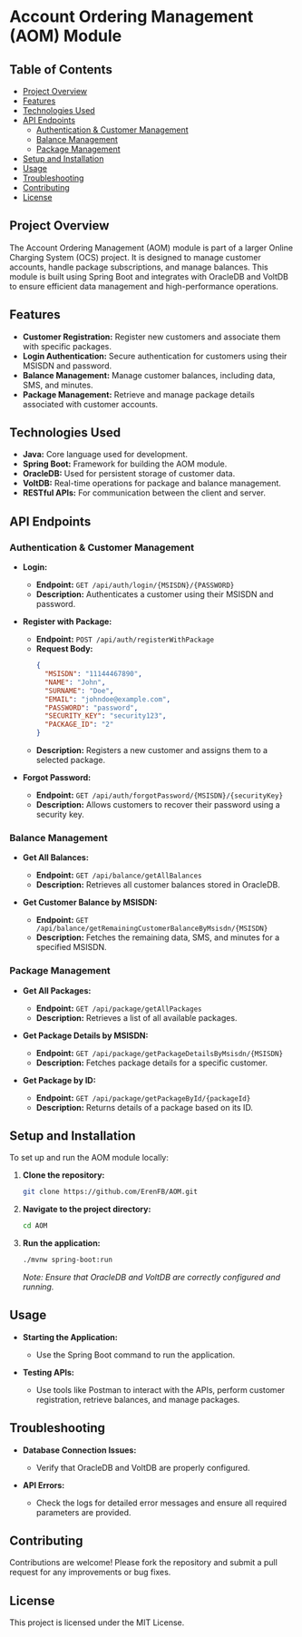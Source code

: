 
# **Account Ordering Management (AOM) Module**

## **Table of Contents**
- [Project Overview](#project-overview)
- [Features](#features)
- [Technologies Used](#technologies-used)
- [API Endpoints](#api-endpoints)
  - [Authentication & Customer Management](#authentication--customer-management)
  - [Balance Management](#balance-management)
  - [Package Management](#package-management)
- [Setup and Installation](#setup-and-installation)
- [Usage](#usage)
- [Troubleshooting](#troubleshooting)
- [Contributing](#contributing)
- [License](#license)

## **Project Overview**
The Account Ordering Management (AOM) module is part of a larger Online Charging System (OCS) project. It is designed to manage customer accounts, handle package subscriptions, and manage balances. This module is built using Spring Boot and integrates with OracleDB and VoltDB to ensure efficient data management and high-performance operations.

## **Features**
- **Customer Registration:** Register new customers and associate them with specific packages.
- **Login Authentication:** Secure authentication for customers using their MSISDN and password.
- **Balance Management:** Manage customer balances, including data, SMS, and minutes.
- **Package Management:** Retrieve and manage package details associated with customer accounts.

## **Technologies Used**
- **Java:** Core language used for development.
- **Spring Boot:** Framework for building the AOM module.
- **OracleDB:** Used for persistent storage of customer data.
- **VoltDB:** Real-time operations for package and balance management.
- **RESTful APIs:** For communication between the client and server.

## **API Endpoints**

### **Authentication & Customer Management**

- **Login:**
  - **Endpoint:** `GET /api/auth/login/{MSISDN}/{PASSWORD}`
  - **Description:** Authenticates a customer using their MSISDN and password.

- **Register with Package:**
  - **Endpoint:** `POST /api/auth/registerWithPackage`
  - **Request Body:**
    ```json
    {
      "MSISDN": "11144467890",
      "NAME": "John",
      "SURNAME": "Doe",
      "EMAIL": "johndoe@example.com",
      "PASSWORD": "password",
      "SECURITY_KEY": "security123",
      "PACKAGE_ID": "2"
    }
    ```
  - **Description:** Registers a new customer and assigns them to a selected package.

- **Forgot Password:**
  - **Endpoint:** `GET /api/auth/forgotPassword/{MSISDN}/{securityKey}`
  - **Description:** Allows customers to recover their password using a security key.

### **Balance Management**

- **Get All Balances:**
  - **Endpoint:** `GET /api/balance/getAllBalances`
  - **Description:** Retrieves all customer balances stored in OracleDB.

- **Get Customer Balance by MSISDN:**
  - **Endpoint:** `GET /api/balance/getRemainingCustomerBalanceByMsisdn/{MSISDN}`
  - **Description:** Fetches the remaining data, SMS, and minutes for a specified MSISDN.

### **Package Management**

- **Get All Packages:**
  - **Endpoint:** `GET /api/package/getAllPackages`
  - **Description:** Retrieves a list of all available packages.

- **Get Package Details by MSISDN:**
  - **Endpoint:** `GET /api/package/getPackageDetailsByMsisdn/{MSISDN}`
  - **Description:** Fetches package details for a specific customer.

- **Get Package by ID:**
  - **Endpoint:** `GET /api/package/getPackageById/{packageId}`
  - **Description:** Returns details of a package based on its ID.

## **Setup and Installation**
To set up and run the AOM module locally:

1. **Clone the repository:**
   ```bash
   git clone https://github.com/ErenFB/AOM.git
   ```

2. **Navigate to the project directory:**
   ```bash
   cd AOM
   ```

3. **Run the application:**
   ```bash
   ./mvnw spring-boot:run
   ```

   *Note: Ensure that OracleDB and VoltDB are correctly configured and running.*

## **Usage**

- **Starting the Application:**
  - Use the Spring Boot command to run the application.
  
- **Testing APIs:**
  - Use tools like Postman to interact with the APIs, perform customer registration, retrieve balances, and manage packages.

## **Troubleshooting**

- **Database Connection Issues:**
  - Verify that OracleDB and VoltDB are properly configured.
  
- **API Errors:**
  - Check the logs for detailed error messages and ensure all required parameters are provided.

## **Contributing**
Contributions are welcome! Please fork the repository and submit a pull request for any improvements or bug fixes.

## **License**
This project is licensed under the MIT License.
